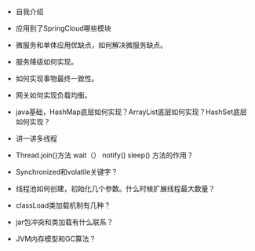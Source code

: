 

- 自我介绍

- 应用到了SpringCloud哪些模块

- 微服务和单体应用优缺点，如何解决微服务缺点。

- 服务降级如何实现。

- 如何实现事物最终一致性。

- 网关如何实现负载均衡。

- java基础，HashMap底层如何实现？ArrayList底层如何实现？HashSet底层如何实现？

- 讲一讲多线程

- Thread.join()方法 wait（） notify() sleep() 方法的作用？

- Synchronized和volatile关键字？

- 线程池如何创建，初始化几个参数。什么时候扩展线程最大数量？

- classLoad类加载机制有几种？

- jar包冲突和类加载有什么联系？

- JVM内存模型和GC算法？